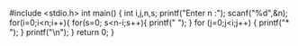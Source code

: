 #include <stdio.h>
int main()
{
    int i,j,n,s;
    printf("Enter n :");
    scanf("%d",&n);
    for(i=0;i<n;i++){
        for(s=0; s<n-i;s++){
            printf(" ");
        }
        for (j=0;j<i;j++) {
            printf("* ");
        }
        printf("\n");
    }
    return 0;
}
